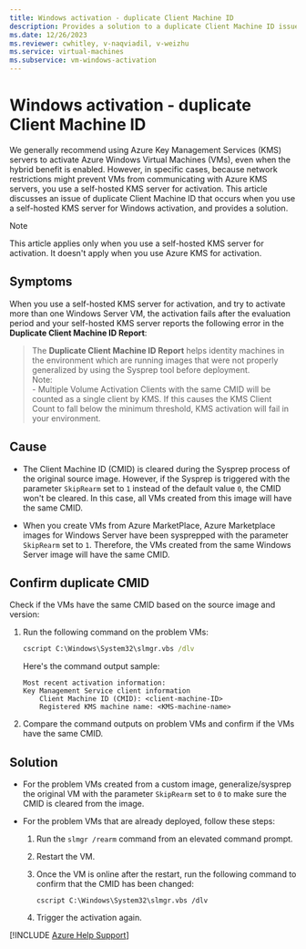```yaml
---
title: Windows activation - duplicate Client Machine ID
description: Provides a solution to a duplicate Client Machine ID issue that occurs when you use a self-hosted Key Management Services (KMS) server for Windows activation.
ms.date: 12/26/2023
ms.reviewer: cwhitley, v-naqviadil, v-weizhu
ms.service: virtual-machines
ms.subservice: vm-windows-activation
---
```

# Windows activation - duplicate Client Machine ID

We generally recommend using Azure Key Management Services (KMS) servers to activate Azure Windows Virtual Machines (VMs), even when the hybrid benefit is enabled. However, in specific cases, because network restrictions might prevent VMs from communicating with Azure KMS servers, you use a self-hosted KMS server for activation. This article discusses an issue of duplicate Client Machine ID that occurs when you use a self-hosted KMS server for Windows activation, and provides a solution.

> [!NOTE]
> This article applies only when you use a self-hosted KMS server for activation. It doesn't apply when you use Azure KMS for activation.

## Symptoms

When you use a self-hosted KMS server for activation, and try to activate more than one Windows Server VM, the activation fails after the evaluation period and your self-hosted KMS server reports the following error in the **Duplicate Client Machine ID Report**:

> The **Duplicate Client Machine ID Report** helps identity machines in the environment which are running images that were not properly generalized by using the Sysprep tool before deployment.  
> Note:  
> \- Multiple Volume Activation Clients with the same CMID will be counted as a single client by KMS. If this causes the KMS Client Count to fall below the minimum threshold, KMS activation will fail in your environment.

## Cause

- The Client Machine ID (CMID) is cleared during the Sysprep process of the original source image. However, if the Sysprep is triggered with the parameter `SkipRearm` set to `1` instead of the default value `0`, the CMID won't be cleared. In this case, all VMs created from this image will have the same CMID.

- When you create VMs from Azure MarketPlace, Azure Marketplace images for Windows Server have been sysprepped with the parameter `SkipRearm` set to `1`. Therefore, the VMs created from the same Windows Server image will have the same CMID.

## Confirm duplicate CMID

Check if the VMs have the same CMID based on the source image and version:

1. Run the following command on the problem VMs:

    ```cmd
    cscript C:\Windows\System32\slmgr.vbs /dlv
    ```

    Here's the command output sample:
    
    ```output
    Most recent activation information:
    Key Management Service client information
        Client Machine ID (CMID): <client-machine-ID>
        Registered KMS machine name: <KMS-machine-name>
    ```

2. Compare the command outputs on problem VMs and confirm if the VMs have the same CMID.

## Solution

- For the problem VMs created from a custom image, generalize/sysprep the original VM with the parameter `SkipRearm` set to `0` to make sure the CMID is cleared from the image.

- For the problem VMs that are already deployed, follow these steps:

    1. Run the `slmgr /rearm` command from an elevated command prompt.
    2. Restart the VM.
    3. Once the VM is online after the restart, run the following command to confirm that the CMID has been changed:
    
        ```output
        cscript C:\Windows\System32\slmgr.vbs /dlv
        ```
    
    4. Trigger the activation again.

[!INCLUDE [Azure Help Support](../../includes/azure-help-support.md)]